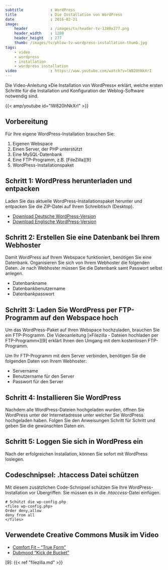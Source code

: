 ```yaml
---
subtitle            : WordPress
title               : Die Installation von WordPress
date                : 2016-02-21
image:
    header          : /images/tv/header-tv-1280x277.png
    header_width    : 1280
    header_height   : 277
    thumb: /images/tv/phlow-tv-wordpress-installation-thumb.jpg
tags:
    - video
    - wordpress
    - installation
    - wordpress installation
video               : https://www.youtube.com/watch?v=lW820hNkXrI
---
```

Die Video-Anleitung »Die Installation von WordPress« erklärt, welche ersten Schritte für die Installation und Konfiguration der Weblog-Software notwendig sind.
<!--more-->

{{< amp/youtube id="lW820hNkXrI" >}}

## Vorbereitung

Für Ihre eigene WordPress-Installation brauchen Sie:

1. Eigenen Webspace
2. Einen Server, der PHP unterstützt
3. Eine MySQL-Datenbank
4. Eine FTP-Programm, z.B. [FileZilla][9]
5. WordPress-Installationspaket

## Schritt 1: WordPress herunterladen und entpacken

Laden Sie das aktuelle WordPress-Installationspaket herunter und entpacken Sie die ZIP-Datei auf Ihrem Schreibtisch (Desktop).

* [Download Deutsche WordPress-Version](https://de.wordpress.org/download/)
* [Download Englische WordPress-Version](http://wordpress.org/download/)

## Schritt 2: Erstellen Sie eine Datenbank bei Ihrem Webhoster

Damit WordPress auf Ihrem Webspace funktioniert, benötigen Sie eine Datenbank. Organisieren Sie sich von Ihrem Webhoster die folgenden Daten. Je nach Webhoster müssen Sie die Datenbank samt Passwort selbst anlegen.

* Datenbankname
* Datenbankbenutzername
* Datenbankpasswort

## Schritt 3: Laden Sie WordPress per FTP-Programm auf den Webspace hoch

Um das WordPress-Paket auf Ihren Webspace hochzuladen, brauchen Sie ein FTP-Programm. Die Videoanleitung [»Filezilla - Dateien hochladen per FTP-Programm«][9] erklärt Ihnen den Umgang mit dem kostenlosen FTP-Programm.

Um Ihr FTP-Programm mit dem Server verbinden, benötigen Sie die folgenden Daten von Ihrem Webhoster:

* Servername
* Benutzername für den Server
* Passwort für den Server

## Schritt 4: Installieren Sie WordPress

Nachdem alle WordPress-Dateien hochgeladen wurden, öffnen Sie WordPress unter der Internetadresse unter welcher Sie WordPress hochgeladen haben. Folgen Sie den Anweisungen Schritt für Schritt und geben Sie die gewünschten Daten ein.

## Schritt 5: Loggen Sie sich in WordPress ein

Nach der erfolgreichen Installation, können Sie sofort mit WordPress loslegen.

## Codeschnipsel: .htaccess Datei schützen

Mit diesem zusätzlichen Code-Schnipsel schützen Sie Ihre WordPress-Installation vor Übergriffen. Sie müssen es in die *.htaccess*-Datei einfügen.

~~~~
# Schützt die wp-config.php
<files wp-config.php>
Order deny,allow
deny from all
</files>
~~~~

## Verwendete Creative Commons Musik im Video

* [Comfort Fit – &#8220;True Form&#8221;](https://phlow-magazine.com/mp3-music-download/hiphop/1-comfort-fit-remember-and-forget-lp-hiphop)
* [Dubmood &#8220;Kick de Bucket&#8221;](https://archive.org/details/JTREP05)

 [2]: http://wordpress.org/download/
 [3]: http://filezilla-project.org/
 [4]: http://www.comfortfit.de/
 [5]: http://www.dataairlines.net/dubmood/
 [9]: {{< ref "filezilla.md" >}}
